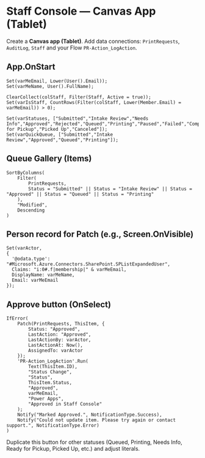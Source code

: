 # Staff Console — Canvas App (Tablet)

Create a **Canvas app (Tablet)**. Add data connections: `PrintRequests`, `AuditLog`, `Staff` and your Flow `PR-Action_LogAction`.

## App.OnStart
```powerfx
Set(varMeEmail, Lower(User().Email));
Set(varMeName, User().FullName);

ClearCollect(colStaff, Filter(Staff, Active = true));
Set(varIsStaff, CountRows(Filter(colStaff, Lower(Member.Email) = varMeEmail)) > 0);

Set(varStatuses, ["Submitted","Intake Review","Needs Info","Approved","Rejected","Queued","Printing","Paused","Failed","Completed","Ready for Pickup","Picked Up","Canceled"]);
Set(varQuickQueue, ["Submitted","Intake Review","Approved","Queued","Printing"]);
```

## Queue Gallery (Items)
```powerfx
SortByColumns(
    Filter(
        PrintRequests,
        Status = "Submitted" || Status = "Intake Review" || Status = "Approved" || Status = "Queued" || Status = "Printing"
    ),
    "Modified",
    Descending
)
```

## Person record for Patch (e.g., Screen.OnVisible)
```powerfx
Set(varActor,
{
  '@odata.type': "#Microsoft.Azure.Connectors.SharePoint.SPListExpandedUser",
  Claims: "i:0#.f|membership|" & varMeEmail,
  DisplayName: varMeName,
  Email: varMeEmail
});
```

## Approve button (OnSelect)
```powerfx
IfError(
    Patch(PrintRequests, ThisItem, {
        Status: "Approved",
        LastAction: "Approved",
        LastActionBy: varActor,
        LastActionAt: Now(),
        AssignedTo: varActor
    });
    'PR-Action_LogAction'.Run(
        Text(ThisItem.ID),
        "Status Change",
        "Status",
        ThisItem.Status,
        "Approved",
        varMeEmail,
        "Power Apps",
        "Approved in Staff Console"
    );
    Notify("Marked Approved.", NotificationType.Success),
    Notify("Could not update item. Please try again or contact support.", NotificationType.Error)
)
```

Duplicate this button for other statuses (Queued, Printing, Needs Info, Ready for Pickup, Picked Up, etc.) and adjust literals.
